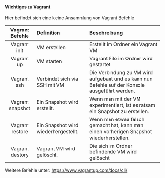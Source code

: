 #### Wichtiges zu Vagrant

Hier befindet sich eine kleine Ansammlung von Vagrant Befehle

| Vagrant Befehle        | Definition             | Beschreibung                      |
| :--------------------:   |:-------------         | :-----                            |
| Vagrant init           | VM erstellen           | Erstellt im Ordner ein Vagrant VM                           |
| Vagrant up             | VM starten             | Vagrant File im Ordner wird gestartet                             |
| Vagrant ssh            | Verbindet sich via SSH mit VM         | Die Verbindung zu VM wird aufgebaut und es kann nun Befehle auf der Konsole ausgeführt werden.                                |
| Vagrant snapshot         | Ein Snapshot wird erstellt.         | Wenn man mit der VM experimentiert, ist es ratsam ein Snapshot zu erstellen.                             |
| Vagrant restore           | Ein Snapshot wird wiederhergestellt.              | Wenn man etwas falsch gemacht hat, kann man einen vorherigen Snapshot wiederherstellen.                             |
| Vagrant destory          | Vagrant VM wird gelöscht.             | Die sich im Ordner befindende VM wird gelöscht.                                |


Weitere Befehle unter: https://www.vagrantup.com/docs/cli/